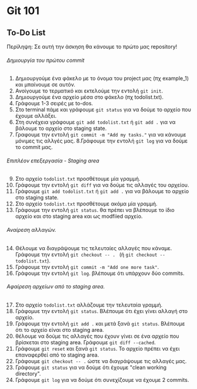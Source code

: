 # Git 101
## To-Do List

Περίληψη: Σε αυτή την άσκηση θα κάνουμε το πρώτο μας repository!

###### Δημιουργία του πρώτου commit
1. Δημιουργούμε ένα φάκελο με το όνομα του project μας (πχ example_1) και μπαίνουμε σε αυτόν.
2. Ανοίγουμε το τερματικό και εκτελούμε την εντολή `git init`.
3. Δημιουργούμε ένα αρχείο μέσα στο φάκελο (πχ todolist.txt).
4. Γράφουμε 1-3 σειρές με to-dos.
5. Στο terminal πάμε και γράφουμε `git status` για να δούμε το αρχείο που έχουμε αλλάξει.
6. Στη συνέχεια γράφουμε `git add todolist.txt` ή `git add .` για να βάλουμε το αρχείο στο staging state.
7. Γραφουμε την εντολή `git commit -m "Add my tasks."` για να κάνουμε μόνιμες τις αλλγές μας.
8.Γράφουμε την εντολή `git log` για να δούμε το commit μας.

###### Επιπλέον επεξεργασία - Staging area
9. Στο αρχείο `todolist.txt` προσθέτουμε μία γραμμή.
10. Γράφουμε την εντολή `git diff` για να δούμε τις αλλαγές του αρχείου.
11. Γράφουμε `git add todolist.txt` ή `git add .` για να βάλουμε το αρχείο στο staging state.
12. Στο αρχείο `todolist.txt` προσθέτουμε ακόμα μία γραμμή.
13. Γράφουμε την εντολή `git status`. θα πρέπει να βλέπουμε το ίδιο αρχείο και στο staging area και ως modfiied αρχείο.



###### Αναίρεση αλλαγών.
14. Θέλουμε να διαγράψουμε τις τελευταίες αλλαγές που κάναμε. Γράφουμε την εντολή `git checkout -- . ` (ή `git checkout -- todolist.txt`).
15. Γράφουμε την εντολή `git commit -m "Add one more task"`.
16. Γράφουμε την εντολή `git log`. βλέπουμε ότι υπάρχουν δύο commits.


###### Αφαίρεση αρχείων από το staging area.
17. Στο αρχείο `todolist.txt` αλλάζουμε την τελευταία γραμμή.
18. Γράφομυε την εντολή `git status`. Βλέπουμε ότι έχει γίνει αλλαγή στο αρχείο.
19. Γράφουμε την εντολή `git add .` και μετά ξανά `git status`. Βλέπουμε ότι το αρχείο είναι στο staging area.
20. θέλουμε να δούμε τις αλλαγές που έχουν γίνει σε ένα αρχείο που βρίσκεται στο staging area. Γράφουμε `git diff --cached`.
21. Γράφουμε `git reset` και ξανά `git status`. Το αρχείο πρέπει να έχει επαναφερθεί από το staging area.
22. Γράφουμε `git checkout -- .` ώστε να διαγράψουμε τις αλλαγές μας.
23. Γράφουμε `git status` για να δούμε ότι έχουμε "clean working directory".
24. Γράφουμε `git log` για να δούμε ότι συνεχίζουμε να έχουμε 2 commits.
